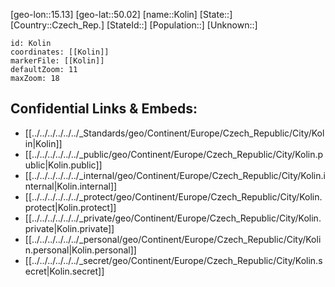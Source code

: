 ﻿---
location: [50.02,15.13]
mapzoom: [7,12] 
mapmarker: city 
type: City
tags:
- geo/City


SpocWebEntityId: 31545
isDeleted: false
confidential: public

---
[geo-lon::15.13]
[geo-lat::50.02]
[name::Kolin]
[State::]
[Country::Czech_Rep.]
[StateId::]
[Population::]
[Unknown::]


```leaflet
id: Kolin
coordinates: [[Kolin]]
markerFile: [[Kolin]]
defaultZoom: 11 
maxZoom: 18
```


## Confidential Links & Embeds: 
- [[../../../../../../_Standards/geo/Continent/Europe/Czech_Republic/City/Kolin|Kolin]] 
- [[../../../../../../_public/geo/Continent/Europe/Czech_Republic/City/Kolin.public|Kolin.public]] 
- [[../../../../../../_internal/geo/Continent/Europe/Czech_Republic/City/Kolin.internal|Kolin.internal]] 
- [[../../../../../../_protect/geo/Continent/Europe/Czech_Republic/City/Kolin.protect|Kolin.protect]] 
- [[../../../../../../_private/geo/Continent/Europe/Czech_Republic/City/Kolin.private|Kolin.private]] 
- [[../../../../../../_personal/geo/Continent/Europe/Czech_Republic/City/Kolin.personal|Kolin.personal]] 
- [[../../../../../../_secret/geo/Continent/Europe/Czech_Republic/City/Kolin.secret|Kolin.secret]] 
